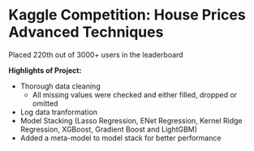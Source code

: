 # Kaggle Competition: House Prices Advanced Techniques

Placed 220th out of 3000+ users in the leaderboard

**Highlights of Project:**
- Thorough data cleaning
  - All missing values were checked and either filled, dropped or omitted
- Log data tranformation
- Model Stacking (Lasso Regression, ENet Regression, Kernel Ridge Regression, XGBoost, Gradient Boost and LightGBM)
- Added a meta-model to model stack for better performance
